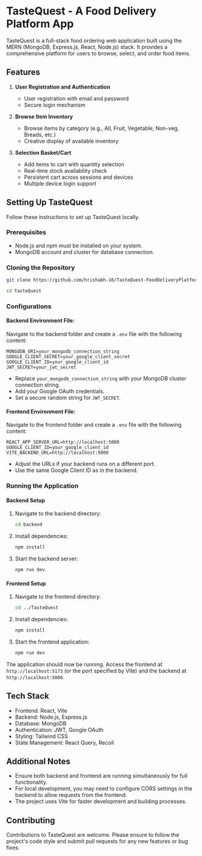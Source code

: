 # TasteQuest - A Food Delivery Platform App

TasteQuest is a full-stack food ordering web application built using the MERN (MongoDB, Express.js, React, Node.js) stack. It provides a comprehensive platform for users to browse, select, and order food items.

## Features

1. **User Registration and Authentication**
   - User registration with email and password
   - Secure login mechanism

2. **Browse Item Inventory**
   - Browse items by category (e.g., All, Fruit, Vegetable, Non-veg, Breads, etc.)
   - Creative display of available inventory

3. **Selection Basket/Cart**
   - Add items to cart with quantity selection
   - Real-time stock availability check
   - Persistent cart across sessions and devices
   - Multiple device login support



## Setting Up TasteQuest

Follow these instructions to set up TasteQuest locally.

### Prerequisites

- Node.js and npm must be installed on your system.
- MongoDB account and cluster for database connection.

### Cloning the Repository

```bash
git clone https://github.com/hrishabh-16/TasteQuest-FoodDeliveryPlatform.git

cd TasteQuest
```

### Configurations

#### Backend Environment File:

Navigate to the backend folder and create a `.env` file with the following content:

```
MONGODB_URI=your_mongodb_connection_string
GOOGLE_CLIENT_SECRET=your_google_client_secret
GOOGLE_CLIENT_ID=your_google_client_id
JWT_SECRET=your_jwt_secret
```

- Replace `your_mongodb_connection_string` with your MongoDB cluster connection string.
- Add your Google OAuth credentials.
- Set a secure random string for `JWT_SECRET`.

#### Frontend Environment File:

Navigate to the frontend folder and create a `.env` file with the following content:

```
REACT_APP_SERVER_URL=http://localhost:5000
GOOGLE_CLIENT_ID=your_google_client_id
VITE_BACKEND_URL=http://localhost:5000
```

- Adjust the URLs if your backend runs on a different port.
- Use the same Google Client ID as in the backend.

### Running the Application

#### Backend Setup

1. Navigate to the backend directory:
   ```bash
   cd backend
   ```

2. Install dependencies:
   ```bash
   npm install
   ```

3. Start the backend server:
   ```bash
   npm run dev
   ```

#### Frontend Setup

1. Navigate to the frontend directory:
   ```bash
   cd ../TasteQuest
   ```

2. Install dependencies:
   ```bash
   npm install
   ```

3. Start the frontend application:
   ```bash
   npm run dev
   ```

The application should now be running. Access the frontend at `http://localhost:5173` (or the port specified by Vite) and the backend at `http://localhost:5000`.

## Tech Stack

- Frontend: React, Vite
- Backend: Node.js, Express.js
- Database: MongoDB
- Authentication: JWT, Google OAuth
- Styling: Tailwind CSS
- State Management: React Query, Recoil

## Additional Notes

- Ensure both backend and frontend are running simultaneously for full functionality.
- For local development, you may need to configure CORS settings in the backend to allow requests from the frontend.
- The project uses Vite for faster development and building processes.

## Contributing

Contributions to TasteQuest are welcome. Please ensure to follow the project's code style and submit pull requests for any new features or bug fixes.

